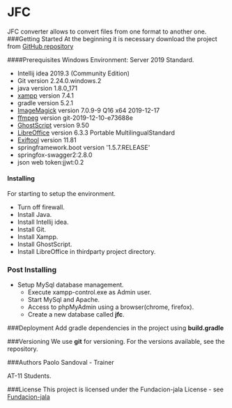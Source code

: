 # JFC
JFC converter allows to convert files from one format to another one. 
###Getting Started
At the beginning it is necessary download the project from [GitHub repository](https://github.com/Enrique-C/JFC.git)

####Prerequisites
Windows Environment: Server 2019 Standard.

* Intellij idea 2019.3 (Community Edition)
* Git version  2.24.0.windows.2
* java version 1.8.0_171
* [xampp](https://www.apachefriends.org/xampp-files/7.4.1/xampp-windows-x64-7.4.1-0-VC15-installer.exe) version 7.4.1
* gradle version 5.2.1
* [ImageMagick](https://imagemagick.org/download/binaries/ImageMagick-7.0.9-16-Q16-x64-dll.exe) version 7.0.9-9 Q16 x64 2019-12-17
* [ffmpeg](https://ffmpeg.org/releases/ffmpeg-4.2.2.tar.bz2) version git-2019-12-10-e73688e
* [GhostScript](https://github.com/ArtifexSoftware/ghostpdl-downloads/releases/download/gs950/gs950w64.exe) version 9.50
* [LibreOffice](https://www.libreoffice.org/download/portable-versions/) version 6.3.3 Portable MultilingualStandard
* [Exiftool](https://exiftool.org/exiftool-11.81.zip) version 11.81
* springframework.boot version '1.5.7.RELEASE'
* springfox-swagger2:2.8.0
* json web token:jjwt:0.2

#### Installing

For starting to setup the environment.
* Turn off firewall.
* Install Java.
* Install Intellij idea.
* Install Git.
* Install Xampp.
* Install GhostScript.
* Install LibreOffice in thirdparty project directory.

### Post Installing

* Setup MySql database management.
    * Execute xampp-control.exe as Admin user.
    * Start MySql and Apache.
    * Access to phpMyAdmin using a browser(chrome, firefox).
    * Create a new database called **jfc**.

###Deployment
Add gradle dependencies in the project using **build.gradle**

###Versioning
We use **git** for versioning. For the versions available, see the repository.

###Authors
Paolo Sandoval - Trainer

AT-11 Students.

###License
This project is licensed under the Fundacion-jala License - see [Fundacion-jala](http://fundacion-jala.org)